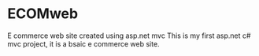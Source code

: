 # ECOMweb
E commerce web site created using asp.net mvc 
 This is my first asp.net c# mvc project, it is a bsaic e commerce web site.
